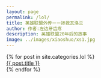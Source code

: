 ```yaml
---
layout: page
permalink: /lol/
title: 英雄联盟外传ーー拯救瓦洛兰
author: 作者:左边牙齿疼
description: 英雄联盟20年后的故事
image: ../images/xiaoshuo/xs1.jpg
---
```

<div class="posts">
  {% for post in site.categories.lol %}
    <article class="post">
      <a href="{{ site.baseurl }}{{ post.url }}">{{ post.title }}</a>
    </article>
  {% endfor %}
</div>
